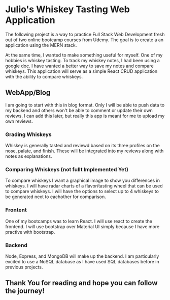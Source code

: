 # Julio's Whiskey Tasting Web Application

The following project is a way to practice Full Stack Web Development fresh out of two online bootcamp courses from Udemy. The goal is to create a an application using the MERN stack. 

At the same time, I wanted to make something useful for myself. One of my hobbies is whiskey tasting. To track my whiskey notes, I had been using a google doc. I have wanted a better way to save my notes and compare whiskeys. This application will serve as a simple React CRUD application with the ability to compare whiskeys. 

## WebApp/Blog

I am going to start with this in blog format. Only I will be able to push data to my backend and others won't be able to comment or update their own reviews. I can add this later, but really this app is meant for me to upload my own reviews. 

### Grading Whiskeys

Whiskey is generally tasted and reviewd based on its three profiles on the nose, palate, and finish. These will be integrated into my reviews along with notes as explanations.


### Comparing Whiskeys (not fullt Implemented Yet)

To compare whiskeys I want a graphical image to show you differences in whiskeys. I will have radar charts of a flavor/tasting wheel that can be used to compare whiskeys. I will have the options to select up to 4 whiskeys to be generated next to eachother for comparison.


### Frontent

One of my bootcamps was to learn React. I will use react to create the frontend. I will use bootstrap over Material UI simply because I have more practive with bootstrap.

### Backend 

Node, Express, and MongoDB will make up the backend. I am particularly excited to use a NoSQL database as I have used SQL databases before in previous projects. 



## Thank You for reading and hope you can follow the journey!